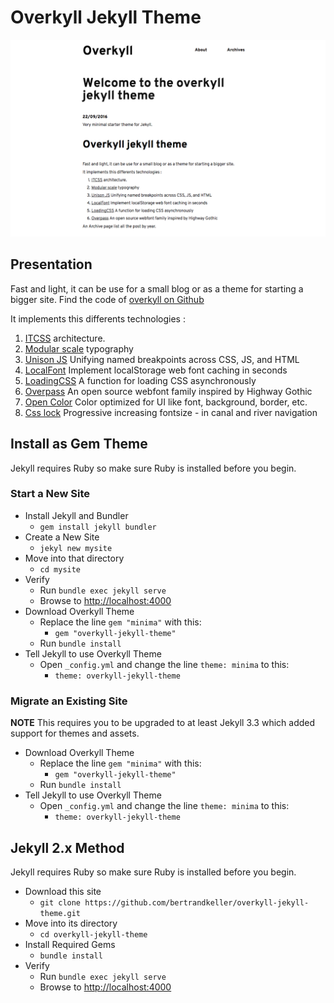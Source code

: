 # Overkyll Jekyll Theme

![Screenshot of Overkyll](screenshot.png)

## Presentation

Fast and light, it can be use for a small blog or as a theme for starting a bigger site. Find the code of [overkyll on Github](https://github.com/bertrandkeller/overkyll-jekyll-theme)

It implements this differents technologies :

 1. [ITCSS](http://itcss.io/) architecture.
 2. [Modular scale](http://www.modularscale.com/) typography 
 3. [Unison JS](http://bjork24.github.io/Unison/) Unifying named breakpoints across CSS, JS, and HTML
 4. [LocalFont](https://jaicab.com/localFont/) Implement localStorage web font caching in seconds
 5. [LoadingCSS](https://github.com/filamentgroup/loadCSS) A function for loading CSS asynchronously
 6. [Overpass](http://overpassfont.org/) An open source webfont family inspired by Highway Gothic
 7. [Open Color](https://yeun.github.io/open-color/) Color optimized for UI like font, background, border, etc.
 8. [Css lock](https://fvsch.com/code/css-locks/) Progressive increasing fontsize - in canal and river navigation

## Install as Gem Theme

Jekyll requires Ruby so make sure Ruby is installed before you begin.

### Start a New Site
- Install Jekyll and Bundler
  - `gem install jekyll bundler`
- Create a New Site
  - `jekyl new mysite`
- Move into that directory
  - `cd mysite`
- Verify
  - Run `bundle exec jekyll serve`
  - Browse to [http://localhost:4000](http://localhost:4000)
- Download Overkyll Theme
  - Replace the line `gem "minima"` with this:
    - `gem "overkyll-jekyll-theme"`
  - Run `bundle install`
- Tell Jekyll to use Overkyll Theme
  - Open `_config.yml` and change the line `theme: minima` to this:
    - `theme: overkyll-jekyll-theme`


### Migrate an Existing Site
**NOTE** This requires you to be upgraded to at least Jekyll 3.3 which added support for themes and assets.

- Download Overkyll Theme
  - Replace the line `gem "minima"` with this:
    - `gem "overkyll-jekyll-theme"`
  - Run `bundle install`
- Tell Jekyll to use Overkyll Theme
  - Open `_config.yml` and change the line `theme: minima` to this:
    - `theme: overkyll-jekyll-theme`

## Jekyll 2.x Method
Jekyll requires Ruby so make sure Ruby is installed before you begin.

- Download this site
  - `git clone https://github.com/bertrandkeller/overkyll-jekyll-theme.git`
- Move into its directory
  - `cd overkyll-jekyll-theme`
- Install Required Gems
  - `bundle install`
- Verify
  - Run `bundle exec jekyll serve`
  - Browse to [http://localhost:4000](http://localhost:4000)
